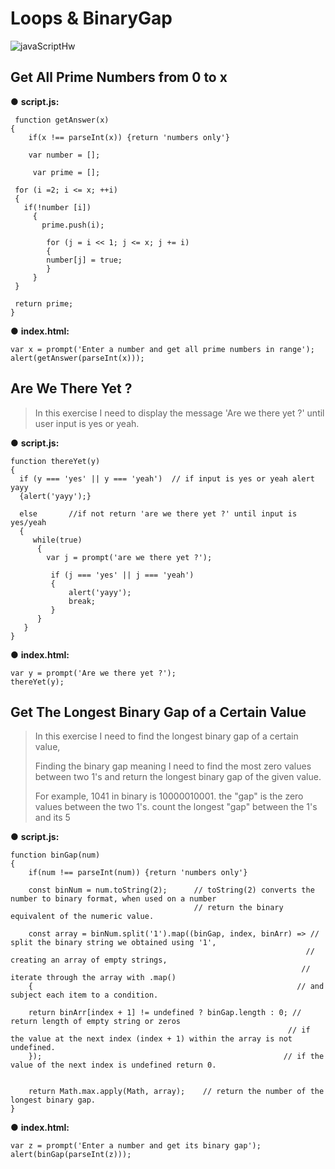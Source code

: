 # Loops & BinaryGap
![javaScriptHw](https://user-images.githubusercontent.com/80118008/142606771-56fe7a71-58f4-4965-b73d-3fc9ed316b66.gif)


## Get All Prime Numbers from 0 to x
● **script.js:**
```
 function getAnswer(x)
{
    if(x !== parseInt(x)) {return 'numbers only'}    
    
    var number = [];
    
     var prime = [];
     
 for (i =2; i <= x; ++i)
 {
   if(!number [i])   
     { 
       prime.push(i);   
       
        for (j = i << 1; j <= x; j += i)
        {
        number[j] = true;
        }                                 
     }    
 }   
  
 return prime;
}
```

● **index.html:**
```
var x = prompt('Enter a number and get all prime numbers in range');
alert(getAnswer(parseInt(x)));
```

## Are We There Yet ?
> In this exercise I need to display the message 'Are we there yet ?' until user input is yes or yeah.

● **script.js:**
```
function thereYet(y)
{
  if (y === 'yes' || y === 'yeah')  // if input is yes or yeah alert yayy
  {alert('yayy');} 
  
  else       //if not return 'are we there yet ?' until input is yes/yeah
  {
     while(true)
      {
        var j = prompt('are we there yet ?');  

         if (j === 'yes' || j === 'yeah')
         {
             alert('yayy');
             break;
         }         
      }   
   }  
}
```

● **index.html:**
```
var y = prompt('Are we there yet ?');
thereYet(y);
```

## Get The Longest Binary Gap of a Certain Value
> In this exercise I need to find the longest binary gap of a certain value,
> 
> Finding the binary gap meaning I need to find the most zero values between two 1's and return the longest binary gap of the given value.
> 
> For example, 1041 in binary is 10000010001. the "gap" is the zero values between the two 1's. count the longest "gap" between the 1's and its 5
> 

● **script.js:**
```
function binGap(num)
{
    if(num !== parseInt(num)) {return 'numbers only'}
  
    const binNum = num.toString(2);      // toString(2) converts the number to binary format, when used on a number
                                         // return the binary equivalent of the numeric value.
  
    const array = binNum.split('1').map((binGap, index, binArr) => // split the binary string we obtained using '1',
                                                                  // creating an array of empty strings,
                                                                 // iterate through the array with .map()
    {                                                           // and subject each item to a condition.
                                                                   
    return binArr[index + 1] != undefined ? binGap.length : 0; // return length of empty string or zeros
                                                              // if the value at the next index (index + 1) within the array is not undefined.
    });                                                      // if the value of the next index is undefined return 0.
     
    
    return Math.max.apply(Math, array);    // return the number of the longest binary gap.                                         
}
```

● **index.html:**
```
var z = prompt('Enter a number and get its binary gap');
alert(binGap(parseInt(z)));
```
